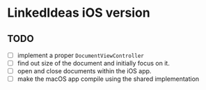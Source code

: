 #  LinkedIdeas iOS version


## TODO

- [ ] implement a proper `DocumentViewController`
- [ ] find out size of the document and initially focus on it.
- [ ] open and close documents within the iOS app.
- [ ] make the macOS app compile using the shared implementation
